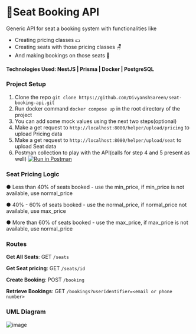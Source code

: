 # 💺Seat Booking API
Generic API for seat a booking system with functionalities like
- Creating pricing classes 💵
- Creating seats with those pricing classes 🪑
- And making bookings on those seats 📅

#### Technologies Used: NestJS | Prisma | Docker | PostgreSQL

### Project Setup
1. Clone the repo `git clone https://github.com/DivyanshSareen/seat-booking-api.git`
2. Run docker command `docker compose up` in the root directory of the project
3. You can add some mock values using the next two steps(optional)
4. Make a get request to `http://localhost:8080/helper/upload/pricing` to upload Pricing data
5. Make a get request to `http://localhost:8080/helper/upload/seat` to upload Seat data
6. Postman collection to play with the API(calls for step 4 and 5 present as well)
[![Run in Postman](https://run.pstmn.io/button.svg)](https://god.gw.postman.com/run-collection/16401766-2359a965-cac6-4655-a26f-14e726bfaebd?action=collection%2Ffork&source=rip_markdown&collection-url=entityId%3D16401766-2359a965-cac6-4655-a26f-14e726bfaebd%26entityType%3Dcollection%26workspaceId%3Dfe089a7a-3409-4a2a-95c8-06918729b0c6)

### Seat Pricing Logic
● Less than 40% of seats booked - use the min_price, if min_price is not
available, use normal_price

● 40% - 60% of seats booked - use the normal_price, if normal_price not
available, use max_price

● More than 60% of seats booked - use the max_price, if max_price is not
available, use normal_price

### Routes

**Get All Seats**: GET `/seats`

**Get Seat pricing**: GET `/seats/id`

**Create Booking**: POST `/booking`

**Retrieve Bookings**: GET `/bookings?userIdentifier=<email or phone number>`

### UML Diagram

![image](https://github.com/DivyanshSareen/seat-booking-api/assets/59335572/e6103c74-4d8b-4cab-8952-09fe4e56cec3)





